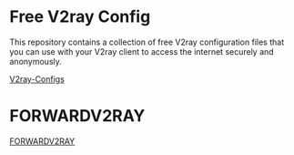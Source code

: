
# Free V2ray Config 

This repository contains a collection of free V2ray configuration files that you can use with your V2ray client to access the internet securely and anonymously.

[V2ray-Configs](https://github.com/barry-far/V2ray-Configs)


# FORWARDV2RAY

[FORWARDV2RAY](https://t.me/forwardv2ray)